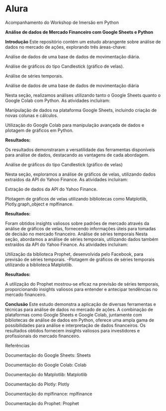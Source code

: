 # Alura
Acompanhamento do Workshop de Imersão em Python

**Análise de dados de Mercado Financeiro com Google Sheets e Python**

**Introdução**
Este repositório contém um estudo abrangente sobre análise de dados no mercado de ações, explorando três áreas-chave:

Análise de dados de uma base de dados de movimentação diária.

Análise de gráficos do tipo Candlestick (gráfico de velas).

Análise de séries temporais.

Análise de dados de uma base de dados de movimentação diária

Nesta seção, realizamos análises utilizando tanto o Google Sheets quanto o Google Colab com Python. As atividades incluíram:

Manipulação de dados na plataforma Google Sheets, incluindo criação de novas colunas e cálculos.

Utilização do Google Colab para manipulação avançada de dados e plotagem de gráficos em Python.

**Resultados:** 

Os resultados demonstraram a versatilidade das ferramentas disponíveis para análise de dados, destacando as vantagens de cada abordagem.

Análise de gráficos do tipo Candlestick (gráfico de velas)

Nesta seção, exploramos a análise de gráficos de velas, utilizando dados extraídos da API do Yahoo Finance. As atividades incluíram:

Extração de dados da API do Yahoo Finance.

Plotagem de gráficos de velas utilizando bibliotecas como Matplotlib, Plotly.graph_object e mplfinance.

**Resultados:** 

Foram obtidos insights valiosos sobre padrões de mercado através da análise de gráficos de velas, fornecendo informações úteis para tomadas de decisão no mercado financeiro.
Análise de séries temporais
Nesta seção, abordamos a análise de séries temporais, utilizando dados também extraídos da API do Yahoo Finance. As atividades incluíram:

Utilização da biblioteca Prophet, desenvolvida pelo Facebook, para previsão de séries temporais. -Plotagem de gráficos de séries temporais utilizando a biblioteca Matplotlib.

**Resultados:** 

A utilização do Prophet mostrou-se eficaz na previsão de séries temporais, proporcionando insights valiosos para entender e antecipar tendências no mercado financeiro.

**Conclusão**
Este estudo demonstra a aplicação de diversas ferramentas e técnicas para análise de dados no mercado de ações. A combinação de plataformas como Google Sheets e Google Colab, juntamente com bibliotecas de análise de dados em Python, oferece uma ampla gama de possibilidades para análise e interpretação de dados financeiros. Os resultados obtidos fornecem insights valiosos para investidores e profissionais do mercado financeiro.

Referências

Documentação do Google Sheets: Sheets

Documentação do Google Colab: Colab

Documentação do Matplotlib: Matplotlib

Documentação do Plotly: Plotly

Documentação do mplfinance: mplfinance

Documentação do Prophet: Prophet
